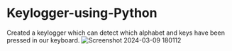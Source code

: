 # Keylogger-using-Python
Created a keylogger which can detect which alphabet and keys have been pressed in our keyboard.
![Screenshot 2024-03-09 180112](https://github.com/amishab25/Keylogger-using-Python/assets/162141036/2ef29397-179b-47c9-87c3-3a3730aeba9a)

